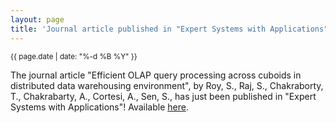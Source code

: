 ```yaml
---
layout: page
title: 'Journal article published in "Expert Systems with Applications"!'
---
```


<small>{{ page.date | date: "%-d %B %Y" }}</small>

The journal article "Efficient OLAP query processing across cuboids in distributed data warehousing environment", by Roy, S., Raj, S., Chakraborty, T., Chakrabarty, A., Cortesi, A., Sen, S., has just been published in "Expert Systems with Applications"! Available [here](https://doi.org/10.1016/j.eswa.2023.122481).
